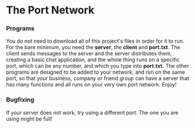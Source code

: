 # The Port Network
### Programs
You do not need to download all of this project's files in order for it to run. For the bare minimum, you need the **server**, the **client** and **port.txt**. The client sends messages to the server and the server distributes them, creating a basic chat application, and the whole thing runs on a specific port, which can be any number, and which you type into **port.txt.** The other programs are designed to be added to your network, and run on the same port, so that your business, company or friend group can have a server that has many functions and all runs on your very own port network. Enjoy!

### Bugfixing
If your server does not work, try using a different port. The one you are using might be full!
